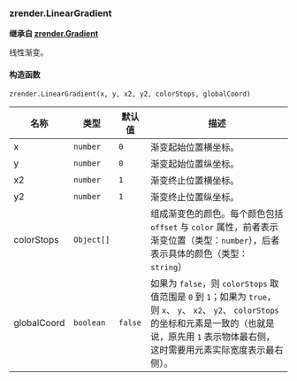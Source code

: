 ---
---

### zrender.LinearGradient

**继承自 [zrender.Gradient](#zrendergradient)**

线性渐变。

#### 构造函数

`zrender.LinearGradient(x, y, x2, y2, colorStops, globalCoord)`

|名称|类型|默认值|描述|
|---|---|---|---|
|x|`number`|`0`|渐变起始位置横坐标。|
|y|`number`|`0`|渐变起始位置纵坐标。|
|x2|`number`|`1`|渐变终止位置横坐标。|
|y2|`number`|`1`|渐变终止位置纵坐标。|
|colorStops|`Object[]`||组成渐变色的颜色。每个颜色包括 `offset` 与 `color` 属性，前者表示渐变位置（类型：`number`），后者表示具体的颜色（类型：`string`）|
|globalCoord|`boolean`|`false`|如果为 `false`，则 `colorStops` 取值范围是 `0` 到 `1`；如果为 `true`，则 `x`、 `y`、 `x2`、 `y2`、 `colorStops` 的坐标和元素是一致的（也就是说，原先用 `1` 表示物体最右侧，这时需要用元素实际宽度表示最右侧）。|

